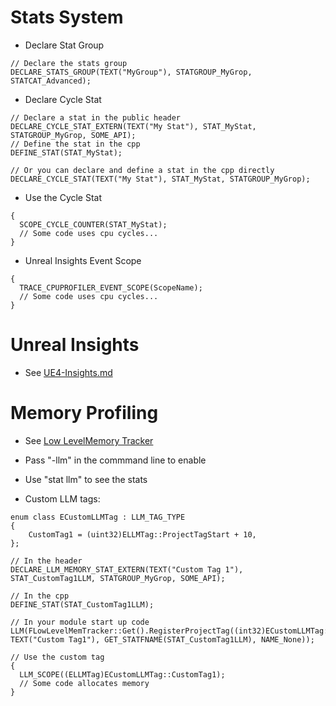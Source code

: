# Stats System

- Declare Stat Group
```
// Declare the stats group
DECLARE_STATS_GROUP(TEXT("MyGroup"), STATGROUP_MyGrop, STATCAT_Advanced);
```

- Declare Cycle Stat
```
// Declare a stat in the public header
DECLARE_CYCLE_STAT_EXTERN(TEXT("My Stat"), STAT_MyStat, STATGROUP_MyGrop, SOME_API);
// Define the stat in the cpp
DEFINE_STAT(STAT_MyStat);

// Or you can declare and define a stat in the cpp directly
DECLARE_CYCLE_STAT(TEXT("My Stat"), STAT_MyStat, STATGROUP_MyGrop);
```

- Use the Cycle Stat
```
{
  SCOPE_CYCLE_COUNTER(STAT_MyStat);
  // Some code uses cpu cycles...
}
```

- Unreal Insights Event Scope
```
{
  TRACE_CPUPROFILER_EVENT_SCOPE(ScopeName);
  // Some code uses cpu cycles...
}
```

# Unreal Insights
- See [UE4-Insights.md](UE4-Insights.md)


# Memory Profiling
- See [Low LevelMemory Tracker](https://docs.unrealengine.com/en-US/ProductionPipelines/DevelopmentSetup/Tools/LowLevelMemoryTracker/index.html)

- Pass "-llm" in the commmand line to enable

- Use "stat llm" to see the stats

- Custom LLM tags:

```
enum class ECustomLLMTag : LLM_TAG_TYPE
{
	CustomTag1 = (uint32)ELLMTag::ProjectTagStart + 10,
};

// In the header
DECLARE_LLM_MEMORY_STAT_EXTERN(TEXT("Custom Tag 1"), STAT_CustomTag1LLM, STATGROUP_MyGrop, SOME_API);

// In the cpp
DEFINE_STAT(STAT_CustomTag1LLM);

// In your module start up code
LLM(FLowLevelMemTracker::Get().RegisterProjectTag((int32)ECustomLLMTag::CustomTag1, TEXT("Custom Tag1"), GET_STATFNAME(STAT_CustomTag1LLM), NAME_None));

// Use the custom tag
{
  LLM_SCOPE((ELLMTag)ECustomLLMTag::CustomTag1);
  // Some code allocates memory
}
```
